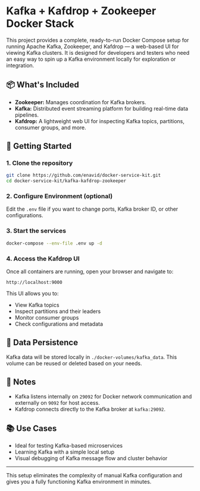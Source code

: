 # Kafka + Kafdrop + Zookeeper Docker Stack

This project provides a complete, ready-to-run Docker Compose setup for running Apache Kafka, Zookeeper, and Kafdrop — a web-based UI for viewing Kafka clusters. It is designed for developers and testers who need an easy way to spin up a Kafka environment locally for exploration or integration.

## 📦 What's Included

- **Zookeeper:** Manages coordination for Kafka brokers.
- **Kafka:** Distributed event streaming platform for building real-time data pipelines.
- **Kafdrop:** A lightweight web UI for inspecting Kafka topics, partitions, consumer groups, and more.

## 🚀 Getting Started

### 1. Clone the repository

```bash
git clone https://github.com/enavid/docker-service-kit.git
cd docker-service-kit/kafka-kafdrop-zookeeper
```

### 2. Configure Environment (optional)

Edit the `.env` file if you want to change ports, Kafka broker ID, or other configurations.

### 3. Start the services

```bash
docker-compose --env-file .env up -d
```

### 4. Access the Kafdrop UI

Once all containers are running, open your browser and navigate to:

```
http://localhost:9000
```

This UI allows you to:

- View Kafka topics
- Inspect partitions and their leaders
- Monitor consumer groups
- Check configurations and metadata

## 🔄 Data Persistence

Kafka data will be stored locally in `./docker-volumes/kafka_data`. This volume can be reused or deleted based on your needs.

## 🧠 Notes

- Kafka listens internally on `29092` for Docker network communication and externally on `9092` for host access.
- Kafdrop connects directly to the Kafka broker at `kafka:29092`.

## 📚 Use Cases

- Ideal for testing Kafka-based microservices
- Learning Kafka with a simple local setup
- Visual debugging of Kafka message flow and cluster behavior

---

This setup eliminates the complexity of manual Kafka configuration and gives you a fully functioning Kafka environment in minutes.
